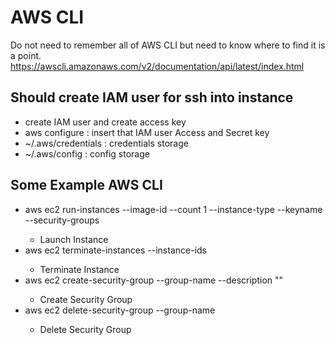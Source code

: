 # AWS CLI
Do not need to remember all of AWS CLI but need to know where to find it is a point. https://awscli.amazonaws.com/v2/documentation/api/latest/index.html

## Should create IAM user for ssh into instance
- create IAM user and create access key
- aws configure : insert that IAM user Access and Secret key
- ~/.aws/credentials : credentials storage
- ~/.aws/config : config storage

## Some Example AWS CLI
- aws ec2 run-instances --image-id <ami-Id> --count 1 --instance-type <type> --keyname <keypair-Name> --security-groups <security grp Name>
  - Launch Instance
- aws ec2 terminate-instances --instance-ids <Instance-Id>
  - Terminate Instance
- aws ec2 create-security-group --group-name <security grp Name> --description "<Description>" 
  - Create Security Group
- aws ec2 delete-security-group --group-name <security grp Name>
  - Delete Security Group
